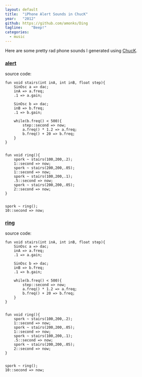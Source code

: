 ```yaml
---
layout: default
title:  "iPhone Alert Sounds in ChucK"
year:   "2012"
github: https://github.com/amonks/Ding
tagline:    "Beep!"
categories:
  - music
---
```

Here are some pretty rad phone sounds I generated using [ChucK](http://chuck.cs.princeton.edu/).

### [alert](/files/alert.m4r)

source code:

```
fun void stairs(int inA, int inB, float step){
    SinOsc a => dac;
    inA => a.freq;
    .1 => a.gain;

    SinOsc b => dac;
    inB => b.freq;
    .1 => b.gain;

    while(b.freq() < 500){
        step::second => now;
        a.freq() * 1.2 => a.freq;
        b.freq() + 20 => b.freq;
    }
}


fun void ring(){
    spork ~ stairs(100,200,.2);
    1::second => now;
    spork ~ stairs(200,200,.05);
    1::second => now;
    spork ~ stairs(100,200,.1);
    .5::second => now;
    spork ~ stairs(200,200,.05);
    2::second => now;
}


spork ~ ring();
10::second => now;
```

### [ring](/files/ring.m4r)

source code:

```
fun void stairs(int inA, int inB, float step){
    SinOsc a => dac;
    inA => a.freq;
    .1 => a.gain;

    SinOsc b => dac;
    inB => b.freq;
    .1 => b.gain;

    while(b.freq() < 500){
        step::second => now;
        a.freq() * 1.2 => a.freq;
        b.freq() + 20 => b.freq;
    }
}


fun void ring(){
    spork ~ stairs(100,200,.2);
    1::second => now;
    spork ~ stairs(200,200,.05);
    1::second => now;
    spork ~ stairs(100,200,.1);
    .5::second => now;
    spork ~ stairs(200,200,.05);
    2::second => now;
}


spork ~ ring();
10::second => now;
```
